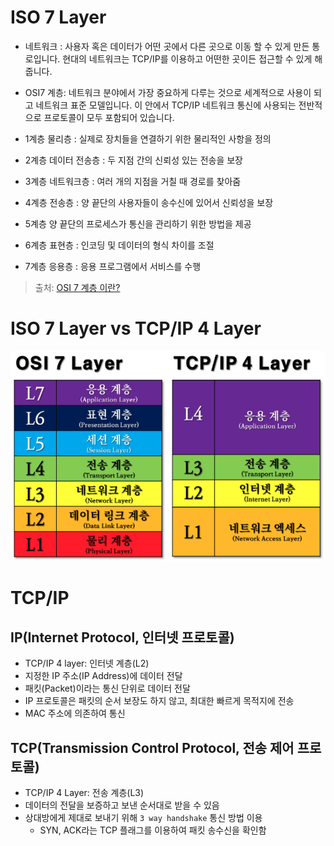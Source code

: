# ISO 7 Layer

- 네트워크 : 사용자 혹은 데이터가 어떤 곳에서 다른 곳으로 이동 할 수 있게 만든 통로입니다. 현대의 네트워크는 TCP/IP를 이용하고 어떤한 곳이든 접근할 수 있게 해줍니다.

- OSI7 계층: 네트워크 분야에서 가장 중요하게 다루는 것으로 세계적으로 사용이 되고 네트워크 표준 모델입니다. 이 안에서 TCP/IP 네트워크 통신에 사용되는 전반적으로 프로토콜이 모두 포함되어 있습니다.

- 1계층 물리층 : 실제로 장치들을 연결하기 위한 물리적인 사항을 정의
- 2계층 데이터 전송층 : 두 지점 간의 신뢰성 있는 전송을 보장
- 3계층 네트워크층 : 여러 개의 지점을 거칠 때 경로를 찾아줌
- 4계층 전송층 : 양 끝단의 사용자들이 송수신에 있어서 신뢰성을 보장
- 5계층 양 끝단의 프로세스가 통신을 관리하기 위한 방법을 제공
- 6계층 표현층 : 인코딩 및 데이터의 형식 차이를 조절
- 7계층 응용층 : 응용 프로그램에서 서비스를 수행

> 출처: [OSI 7 계층 이란?](https://github.com/cheese10yun/TIL/blob/master/network/OSI-7%EA%B3%84%EC%B8%B5.md)

# ISO 7 Layer vs TCP/IP 4 Layer

![ISO 7 Layer vs TCP/IP 4 Layer](/Network/public/7-layer-vs-4-layer.png)

# TCP/IP

## IP(Internet Protocol, 인터넷 프로토콜)

- TCP/IP 4 layer: 인터넷 계층(L2)
- 지정한 IP 주소(IP Address)에 데이터 전달
- 패킷(Packet)이라는 통신 단위로 데이터 전달
- IP 프로토콜은 패킷의 순서 보장도 하지 않고, 최대한 빠르게 목적지에 전송
- MAC 주소에 의존하여 통신

## TCP(Transmission Control Protocol, 전송 제어 프로토콜)

- TCP/IP 4 Layer: 전송 계층(L3)
- 데이터의 전달을 보증하고 보낸 순서대로 받을 수 있음
- 상대방에게 제대로 보내기 위해 `3 way handshake` 통신 방법 이용
  - SYN, ACK라는 TCP 플래그를 이용하여 패킷 송수신을 확인함
